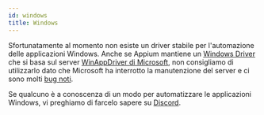```yaml
---
id: windows
title: Windows
---
```


Sfortunatamente al momento non esiste un driver stabile per l'automazione delle applicazioni Windows. Anche se Appium mantiene un [Windows Driver](https://github.com/appium/appium-windows-driver) che si basa sul server [WinAppDriver di Microsoft](https://github.com/microsoft/WinAppDriver), non consigliamo di utilizzarlo dato che Microsoft ha interrotto la manutenzione del server e ci sono molti [bug noti](https://github.com/search?q=repo%3Amicrosoft%2FWinAppDriver+webdriverio&type=issues).

Se qualcuno è a conoscenza di un modo per automatizzare le applicazioni Windows, vi preghiamo di farcelo sapere su [Discord](https://discord.webdriver.io).